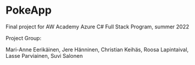 # PokeApp

Final project for AW Academy Azure C# Full Stack Program, summer 2022

Project Group:

  Mari-Anne Eerikäinen,
  Jere Hänninen,
  Christian Keihäs,
  Roosa Lapintaival,
  Lasse Parviainen,
  Suvi Salonen
